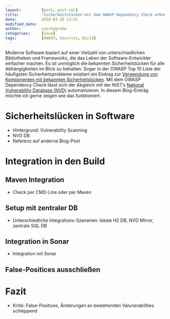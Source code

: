 ```yaml
---
layout:         [post, post-xml]              
title:          "Sicherheitslücken mit dem OWASP Dependency Check erkennen"
date:           2018-03-30 12:01
modified_date: 
author:         saschagrebe 
categories:     [Java]
tags:           [OWASP, Security, Build]
---
```

Moderne Software basiert auf einer Vielzahl von unterschiedlichen Bibliotheken und Frameworks, die das Leben der 
Software-Entwickler einfacher machen. Es ist unmöglich die bekannten Sicherheitslücken für alle Abhängigkeiten im Blick 
zu behalten. Sogar in der OWASP Top 10 Liste der häufigsten Sicherheitsprobleme existiert ein Eintrag zur 
[Verwendung von Komponenten mit bekannten Sicherheitslücken](https://www.owasp.org/index.php/Top_10-2017_A9-Using_Components_with_Known_Vulnerabilities).
Mit dem OWASP Dependency Check lässt sich der Abgleich mit der NIST’s [National Vulnerability Database (NVD)](https://nvd.nist.gov/) 
automatisieren. In diesem Blog-Einträg möchte ich gerne zeigen wie das funktioniert.

# Sicherheitslücken in Software
- Hintergrund: Vulnerability Scanning
- NVD DB
- Referenz auf anderne Blog-Post

# Integration in den Build

## Maven Integration
- Check per CMD-Line oder per Maven

## Setup mit zentraler DB
- Unterschiedliche Integrations-Szenarien: lokale H2 DB, NVD Mirror, zentrale SQL DB

## Integration in Sonar
- Integration mit Sonar

## False-Positices ausschließen

# Fazit
- Kritik: False-Positives, Änderungen an bestehenden Valunerabilities schleppend

